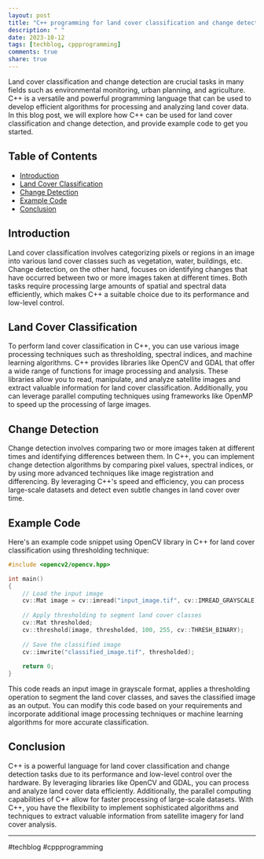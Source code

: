 ```yaml
---
layout: post
title: "C++ programming for land cover classification and change detection"
description: " "
date: 2023-10-12
tags: [techblog, cppprogramming]
comments: true
share: true
---
```


Land cover classification and change detection are crucial tasks in many fields such as environmental monitoring, urban planning, and agriculture. C++ is a versatile and powerful programming language that can be used to develop efficient algorithms for processing and analyzing land cover data. In this blog post, we will explore how C++ can be used for land cover classification and change detection, and provide example code to get you started.

## Table of Contents
- [Introduction](#introduction)
- [Land Cover Classification](#land-cover-classification)
- [Change Detection](#change-detection)
- [Example Code](#example-code)
- [Conclusion](#conclusion)

## Introduction

Land cover classification involves categorizing pixels or regions in an image into various land cover classes such as vegetation, water, buildings, etc. Change detection, on the other hand, focuses on identifying changes that have occurred between two or more images taken at different times. Both tasks require processing large amounts of spatial and spectral data efficiently, which makes C++ a suitable choice due to its performance and low-level control.

## Land Cover Classification

To perform land cover classification in C++, you can use various image processing techniques such as thresholding, spectral indices, and machine learning algorithms. C++ provides libraries like OpenCV and GDAL that offer a wide range of functions for image processing and analysis. These libraries allow you to read, manipulate, and analyze satellite images and extract valuable information for land cover classification. Additionally, you can leverage parallel computing techniques using frameworks like OpenMP to speed up the processing of large images.

## Change Detection

Change detection involves comparing two or more images taken at different times and identifying differences between them. In C++, you can implement change detection algorithms by comparing pixel values, spectral indices, or by using more advanced techniques like image registration and differencing. By leveraging C++'s speed and efficiency, you can process large-scale datasets and detect even subtle changes in land cover over time.

## Example Code

Here's an example code snippet using OpenCV library in C++ for land cover classification using thresholding technique:

```cpp
#include <opencv2/opencv.hpp>

int main()
{
    // Load the input image
    cv::Mat image = cv::imread("input_image.tif", cv::IMREAD_GRAYSCALE);
    
    // Apply thresholding to segment land cover classes
    cv::Mat thresholded;
    cv::threshold(image, thresholded, 100, 255, cv::THRESH_BINARY);
    
    // Save the classified image
    cv::imwrite("classified_image.tif", thresholded);
    
    return 0;
}
```

This code reads an input image in grayscale format, applies a thresholding operation to segment the land cover classes, and saves the classified image as an output. You can modify this code based on your requirements and incorporate additional image processing techniques or machine learning algorithms for more accurate classification.

## Conclusion

C++ is a powerful language for land cover classification and change detection tasks due to its performance and low-level control over the hardware. By leveraging libraries like OpenCV and GDAL, you can process and analyze land cover data efficiently. Additionally, the parallel computing capabilities of C++ allow for faster processing of large-scale datasets. With C++, you have the flexibility to implement sophisticated algorithms and techniques to extract valuable information from satellite imagery for land cover analysis.

**************************************
#techblog #cppprogramming